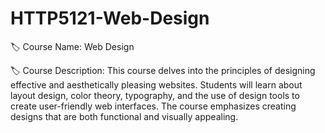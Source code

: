 # HTTP5121-Web-Design
🏷️ Course Name: Web Design

🏷️ Course Description: This course delves into the principles of designing effective and aesthetically pleasing websites. Students will learn about layout design, color theory, typography, and the use of design tools to create user-friendly web interfaces. The course emphasizes creating designs that are both functional and visually appealing.
